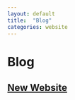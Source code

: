 ```yaml
---
layout: default
title:  "Blog"
categories: website
---
```


<div id='container'>
    <h1>Blog</h1>
    <h2><a href="/website/2014/04/06/first-post.html">New Website</a></h2>
</div>
